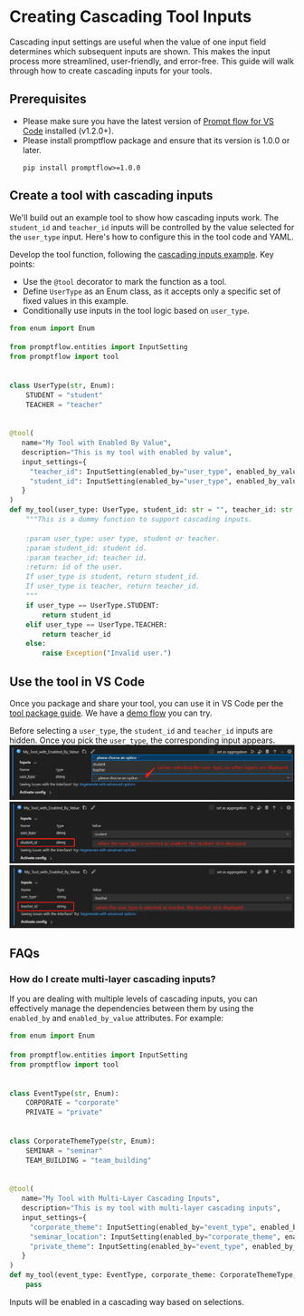 # Creating Cascading Tool Inputs

Cascading input settings are useful when the value of one input field determines which subsequent inputs are shown. This makes the input process more streamlined, user-friendly, and error-free. This guide will walk through how to create cascading inputs for your tools.

## Prerequisites
- Please make sure you have the latest version of [Prompt flow for VS Code](https://marketplace.visualstudio.com/items?itemName=prompt-flow.prompt-flow) installed (v1.2.0+).
- Please install promptflow package and ensure that its version is 1.0.0 or later.
  ```
  pip install promptflow>=1.0.0
  ```

## Create a tool with cascading inputs
We'll build out an example tool to show how cascading inputs work. The `student_id` and `teacher_id` inputs will be controlled by the value selected for the `user_type` input. Here's how to configure this in the tool code and YAML.

Develop the tool function, following the [cascading inputs example](https://github.com/microsoft/promptflow/blob/main/examples/tools/tool-package-quickstart/my_tool_package/tools/tool_with_cascading_inputs.py). Key points:
* Use the `@tool` decorator to mark the function as a tool.
* Define `UserType` as an Enum class, as it accepts only a specific set of fixed values in this example.
* Conditionally use inputs in the tool logic based on `user_type`.

```python
from enum import Enum

from promptflow.entities import InputSetting
from promptflow import tool


class UserType(str, Enum):
    STUDENT = "student"
    TEACHER = "teacher"


@tool(
   name="My Tool with Enabled By Value",
   description="This is my tool with enabled by value",
   input_settings={
     "teacher_id": InputSetting(enabled_by="user_type", enabled_by_value=[UserType.TEACHER]),
     "student_id": InputSetting(enabled_by="user_type", enabled_by_value=[UserType.STUDENT]),
   }
)
def my_tool(user_type: UserType, student_id: str = "", teacher_id: str = "") -> str:
    """This is a dummy function to support cascading inputs.

    :param user_type: user type, student or teacher.
    :param student_id: student id.
    :param teacher_id: teacher id.
    :return: id of the user.
    If user_type is student, return student_id.
    If user_type is teacher, return teacher_id.
    """
    if user_type == UserType.STUDENT:
        return student_id
    elif user_type == UserType.TEACHER:
        return teacher_id
    else:
        raise Exception("Invalid user.")
```


## Use the tool in VS Code
Once you package and share your tool, you can use it in VS Code per the [tool package guide](create-and-use-tool-package.md). We have a [demo flow](https://github.com/microsoft/promptflow/tree/main/examples/tools/use-cases/cascading-inputs-tool-showcase) you can try.

Before selecting a `user_type`, the `student_id` and `teacher_id` inputs are hidden. Once you pick the `user_type`, the corresponding input appears.
![before_user_type_selected.png](../../media/how-to-guides/develop-a-tool/before_user_type_selected.png)
![after_user_type_selected_with_student.png](../../media/how-to-guides/develop-a-tool/after_user_type_selected_with_student.png)
![after_user_type_selected_with_teacher.png](../../media/how-to-guides/develop-a-tool/after_user_type_selected_with_teacher.png)



## FAQs
### How do I create multi-layer cascading inputs?
If you are dealing with multiple levels of cascading inputs, you can effectively manage the dependencies between them by using the `enabled_by` and `enabled_by_value` attributes. For example:
```python
from enum import Enum

from promptflow.entities import InputSetting
from promptflow import tool


class EventType(str, Enum):
    CORPORATE = "corporate"
    PRIVATE = "private"


class CorporateThemeType(str, Enum):
    SEMINAR = "seminar"
    TEAM_BUILDING = "team_building"

    
@tool(
   name="My Tool with Multi-Layer Cascading Inputs",
   description="This is my tool with multi-layer cascading inputs",
   input_settings={
     "corporate_theme": InputSetting(enabled_by="event_type", enabled_by_value=[EventType.CORPORATE]),
     "seminar_location": InputSetting(enabled_by="corporate_theme", enabled_by_value=[CorporateThemeType.SEMINAR]),
     "private_theme": InputSetting(enabled_by="event_type", enabled_by_value=[EventType.PRIVATE]),
   }
)
def my_tool(event_type: EventType, corporate_theme: CorporateThemeType, seminar_location, private_theme) -> str:
    pass
```
Inputs will be enabled in a cascading way based on selections.